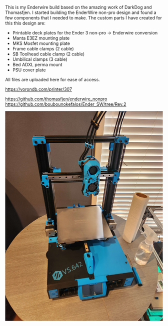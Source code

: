 This is my Enderwire build based on the amazing work of DarkDog and Thomasfjen. I started building the EnderWire non-pro design and found a few components that I needed to make. The custom parts I have created for this this design are:

- Printable deck plates for the Ender 3 non-pro -> Enderwire conversion
- Manta E3EZ mounting plate
- MKS Mosfet mounting plate
- Frame cable clamps (2 cable)
- SB Toolhead cable clamp (2 cable)
- Umbilical clamps (3 cable)
- Bed ADXL perma mount
- PSU cover plate

All files are uploaded here for ease of access.

https://vorondb.com/printer/307

https://github.com/thomasfjen/enderwire_nonpro
https://github.com/boubounokefalos/Ender_SW/tree/Rev.2

![Home](harlequin.jpg)